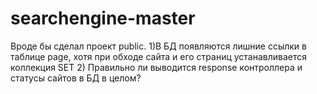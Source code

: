 # searchengine-master
Вроде бы сделал проект public.
1)В БД появляются лишние ссылки в таблице page, хотя при обходе сайта и его страниц устанавливается коллекция SET
2) Правильно ли выводится response контроллера и статусы сайтов в БД в целом?
